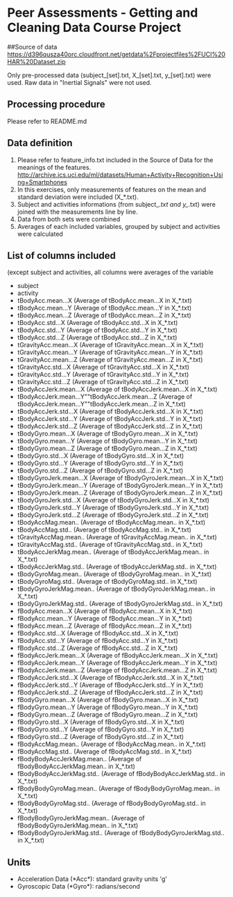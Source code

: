 # Peer Assessments - Getting and Cleaning Data Course Project

##Source of data
https://d396qusza40orc.cloudfront.net/getdata%2Fprojectfiles%2FUCI%20HAR%20Dataset.zip 

Only pre-processed data (subject_[set].txt, X_[set].txt, y_[set].txt) were used. Raw data in "Inertial Signals" were not used.

## Processing procedure
Please refer to README.md

## Data definition 
1. Please refer to feature_info.txt included in the Source of Data for the meanings of the features.
http://archive.ics.uci.edu/ml/datasets/Human+Activity+Recognition+Using+Smartphones
2. In this exercises, only measurements of features on the mean and standard deviation were included (X_*.txt). 
3. Subject and activities informations (from subject_*.txt and y_*.txt) were joined with the measurements line by line.
4. Data from both sets were combined
4. Averages of each included variables, grouped by subject and activities were calculated

## List of columns included 
(except subject and activities, all columns were averages of the variable 
- subject
- activity
- tBodyAcc.mean...X (Average of tBodyAcc.mean...X in X_*.txt)
- tBodyAcc.mean...Y (Average of tBodyAcc.mean...Y in X_*.txt)
- tBodyAcc.mean...Z (Average of tBodyAcc.mean...Z in X_*.txt)
- tBodyAcc.std...X (Average of tBodyAcc.std...X in X_*.txt)
- tBodyAcc.std...Y (Average of tBodyAcc.std...Y in X_*.txt)
- tBodyAcc.std...Z (Average of tBodyAcc.std...Z in X_*.txt)
- tGravityAcc.mean...X (Average of tGravityAcc.mean...X in X_*.txt)
- tGravityAcc.mean...Y (Average of tGravityAcc.mean...Y in X_*.txt)
- tGravityAcc.mean...Z (Average of tGravityAcc.mean...Z in X_*.txt)
- tGravityAcc.std...X (Average of tGravityAcc.std...X in X_*.txt)
- tGravityAcc.std...Y (Average of tGravityAcc.std...Y in X_*.txt)
- tGravityAcc.std...Z (Average of tGravityAcc.std...Z in X_*.txt)
- tBodyAccJerk.mean...X (Average of tBodyAccJerk.mean...X in X_*.txt)
- tBodyAccJerk.mean...Y""tBodyAccJerk.mean...Z (Average of tBodyAccJerk.mean...Y""tBodyAccJerk.mean...Z in X_*.txt)
- tBodyAccJerk.std...X (Average of tBodyAccJerk.std...X in X_*.txt)
- tBodyAccJerk.std...Y (Average of tBodyAccJerk.std...Y in X_*.txt)
- tBodyAccJerk.std...Z (Average of tBodyAccJerk.std...Z in X_*.txt)
- tBodyGyro.mean...X (Average of tBodyGyro.mean...X in X_*.txt)
- tBodyGyro.mean...Y (Average of tBodyGyro.mean...Y in X_*.txt)
- tBodyGyro.mean...Z (Average of tBodyGyro.mean...Z in X_*.txt)
- tBodyGyro.std...X (Average of tBodyGyro.std...X in X_*.txt)
- tBodyGyro.std...Y (Average of tBodyGyro.std...Y in X_*.txt)
- tBodyGyro.std...Z (Average of tBodyGyro.std...Z in X_*.txt)
- tBodyGyroJerk.mean...X (Average of tBodyGyroJerk.mean...X in X_*.txt)
- tBodyGyroJerk.mean...Y (Average of tBodyGyroJerk.mean...Y in X_*.txt)
- tBodyGyroJerk.mean...Z (Average of tBodyGyroJerk.mean...Z in X_*.txt)
- tBodyGyroJerk.std...X (Average of tBodyGyroJerk.std...X in X_*.txt)
- tBodyGyroJerk.std...Y (Average of tBodyGyroJerk.std...Y in X_*.txt)
- tBodyGyroJerk.std...Z (Average of tBodyGyroJerk.std...Z in X_*.txt)
- tBodyAccMag.mean.. (Average of tBodyAccMag.mean.. in X_*.txt)
- tBodyAccMag.std.. (Average of tBodyAccMag.std.. in X_*.txt)
- tGravityAccMag.mean.. (Average of tGravityAccMag.mean.. in X_*.txt)
- tGravityAccMag.std.. (Average of tGravityAccMag.std.. in X_*.txt)
- tBodyAccJerkMag.mean.. (Average of tBodyAccJerkMag.mean.. in X_*.txt)
- tBodyAccJerkMag.std.. (Average of tBodyAccJerkMag.std.. in X_*.txt)
- tBodyGyroMag.mean.. (Average of tBodyGyroMag.mean.. in X_*.txt)
- tBodyGyroMag.std.. (Average of tBodyGyroMag.std.. in X_*.txt)
- tBodyGyroJerkMag.mean.. (Average of tBodyGyroJerkMag.mean.. in X_*.txt)
- tBodyGyroJerkMag.std.. (Average of tBodyGyroJerkMag.std.. in X_*.txt)
- fBodyAcc.mean...X (Average of fBodyAcc.mean...X in X_*.txt)
- fBodyAcc.mean...Y (Average of fBodyAcc.mean...Y in X_*.txt)
- fBodyAcc.mean...Z (Average of fBodyAcc.mean...Z in X_*.txt)
- fBodyAcc.std...X (Average of fBodyAcc.std...X in X_*.txt)
- fBodyAcc.std...Y (Average of fBodyAcc.std...Y in X_*.txt)
- fBodyAcc.std...Z (Average of fBodyAcc.std...Z in X_*.txt)
- fBodyAccJerk.mean...X (Average of fBodyAccJerk.mean...X in X_*.txt)
- fBodyAccJerk.mean...Y (Average of fBodyAccJerk.mean...Y in X_*.txt)
- fBodyAccJerk.mean...Z (Average of fBodyAccJerk.mean...Z in X_*.txt)
- fBodyAccJerk.std...X (Average of fBodyAccJerk.std...X in X_*.txt)
- fBodyAccJerk.std...Y (Average of fBodyAccJerk.std...Y in X_*.txt)
- fBodyAccJerk.std...Z (Average of fBodyAccJerk.std...Z in X_*.txt)
- fBodyGyro.mean...X (Average of fBodyGyro.mean...X in X_*.txt)
- fBodyGyro.mean...Y (Average of fBodyGyro.mean...Y in X_*.txt)
- fBodyGyro.mean...Z (Average of fBodyGyro.mean...Z in X_*.txt)
- fBodyGyro.std...X (Average of fBodyGyro.std...X in X_*.txt)
- fBodyGyro.std...Y (Average of fBodyGyro.std...Y in X_*.txt)
- fBodyGyro.std...Z (Average of fBodyGyro.std...Z in X_*.txt)
- fBodyAccMag.mean.. (Average of fBodyAccMag.mean.. in X_*.txt)
- fBodyAccMag.std.. (Average of fBodyAccMag.std.. in X_*.txt)
- fBodyBodyAccJerkMag.mean.. (Average of fBodyBodyAccJerkMag.mean.. in X_*.txt)
- fBodyBodyAccJerkMag.std.. (Average of fBodyBodyAccJerkMag.std.. in X_*.txt)
- fBodyBodyGyroMag.mean.. (Average of fBodyBodyGyroMag.mean.. in X_*.txt)
- fBodyBodyGyroMag.std.. (Average of fBodyBodyGyroMag.std.. in X_*.txt)
- fBodyBodyGyroJerkMag.mean.. (Average of fBodyBodyGyroJerkMag.mean.. in X_*.txt)
- fBodyBodyGyroJerkMag.std.. (Average of fBodyBodyGyroJerkMag.std.. in X_*.txt)

## Units
- Acceleration Data (\*Acc\*): standard gravity units 'g'
- Gyroscopic Data (\*Gyro\*): radians/second

